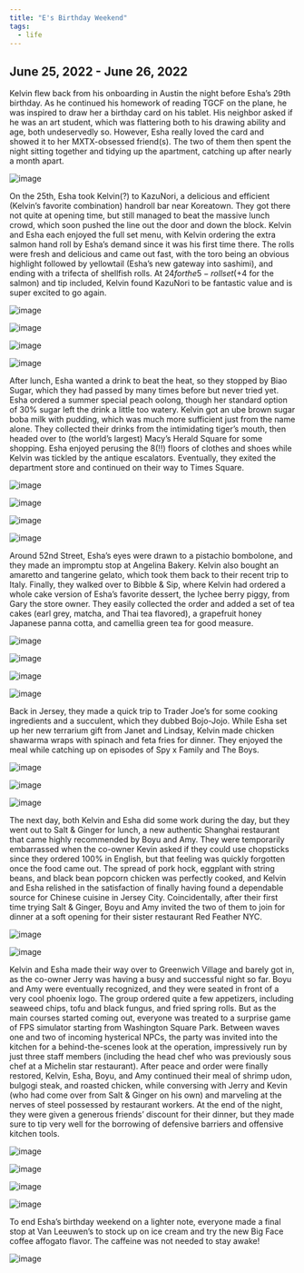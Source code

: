 ```yaml
---
title: "E's Birthday Weekend"
tags:
  - life
---
```


## June 25, 2022 - June 26, 2022

Kelvin flew back from his onboarding in Austin the night before Esha’s 29th birthday. As he continued his homework of reading TGCF on the plane, he was inspired to draw her a birthday card on his tablet. His neighbor asked if he was an art student, which was flattering both to his drawing ability and age, both undeservedly so. However, Esha really loved the card and showed it to her MXTX-obsessed friend(s). The two of them then spent the night sitting together and tidying up the apartment, catching up after nearly a month apart.

![image](https://thumbnails-photos.amazon.com/v1/thumbnail/4WcfjRkFSLuygUtuNHW99Q?viewBox=625%2C937&ownerId=A162HQHSXNNQIH&groupShareToken=utZYY3mwTpGX7bOjEzZGtw.gC8ZExI67DaZhaH_9bzTAd)

On the 25th, Esha took Kelvin(?) to KazuNori, a delicious and efficient (Kelvin’s favorite combination) handroll bar near Koreatown. They got there not quite at opening time, but still managed to beat the massive lunch crowd, which soon pushed the line out the door and down the block. Kelvin and Esha each enjoyed the full set menu, with Kelvin ordering the extra salmon hand roll by Esha’s demand since it was his first time there. The rolls were fresh and delicious and came out fast, with the toro being an obvious highlight followed by yellowtail (Esha’s new gateway into sashimi), and ending with a trifecta of shellfish rolls. At $24 for the 5-roll set (+$4 for the salmon) and tip included, Kelvin found KazuNori to be fantastic value and is super excited to go again. 

![image](https://thumbnails-photos.amazon.com/v1/thumbnail/M52Upk7fQPqgyZ2HYnRRDA?viewBox=1249%2C937&ownerId=A162HQHSXNNQIH&groupShareToken=utZYY3mwTpGX7bOjEzZGtw.gC8ZExI67DaZhaH_9bzTAd)

![image](https://thumbnails-photos.amazon.com/v1/thumbnail/SFBI-q9FR5aHex-bAaUKHg?viewBox=703%2C937&ownerId=A162HQHSXNNQIH&groupShareToken=utZYY3mwTpGX7bOjEzZGtw.gC8ZExI67DaZhaH_9bzTAd)

![image](https://thumbnails-photos.amazon.com/v1/thumbnail/jwsOlOS6TZecKPVaNxEG_A?viewBox=1249%2C937&ownerId=A162HQHSXNNQIH&groupShareToken=utZYY3mwTpGX7bOjEzZGtw.gC8ZExI67DaZhaH_9bzTAd)

![image](https://thumbnails-photos.amazon.com/v1/thumbnail/-ia_-y_vQAaIfr9SG4n7iA?viewBox=1249%2C937&ownerId=A162HQHSXNNQIH&groupShareToken=utZYY3mwTpGX7bOjEzZGtw.gC8ZExI67DaZhaH_9bzTAd)

After lunch, Esha wanted a drink to beat the heat, so they stopped by Biao Sugar, which they had passed by many times before but never tried yet. Esha ordered a summer special peach oolong, though her standard option of 30% sugar left the drink a little too watery. Kelvin got an ube brown sugar boba milk with pudding, which was much more sufficient just from the name alone. They collected their drinks from the intimidating tiger’s mouth, then headed over to (the world’s largest) Macy’s Herald Square for some shopping. Esha enjoyed perusing the 8(!!) floors of clothes and shoes while Kelvin was tickled by the antique escalators. Eventually, they exited the department store and continued on their way to Times Square.

![image](https://thumbnails-photos.amazon.com/v1/thumbnail/fW0zpDI6TxWTHnF05doSDA?viewBox=1406%2C1874&ownerId=A162HQHSXNNQIH&groupShareToken=utZYY3mwTpGX7bOjEzZGtw.gC8ZExI67DaZhaH_9bzTAd)

![image](https://thumbnails-photos.amazon.com/v1/thumbnail/FDWEynJ_QsKn4SqRekjHHw?viewBox=703%2C937&ownerId=A162HQHSXNNQIH&groupShareToken=utZYY3mwTpGX7bOjEzZGtw.gC8ZExI67DaZhaH_9bzTAd)

![image](https://thumbnails-photos.amazon.com/v1/thumbnail/owYJ6xaJSJmq_ZLTfeaXMw?viewBox=703%2C937&ownerId=A162HQHSXNNQIH&groupShareToken=utZYY3mwTpGX7bOjEzZGtw.gC8ZExI67DaZhaH_9bzTAd)

![image](https://thumbnails-photos.amazon.com/v1/thumbnail/qLIFpoE8QcOtCclHFl68Tg?viewBox=703%2C937&ownerId=A162HQHSXNNQIH&groupShareToken=utZYY3mwTpGX7bOjEzZGtw.gC8ZExI67DaZhaH_9bzTAd)

Around 52nd Street, Esha’s eyes were drawn to a pistachio bombolone, and they made an impromptu stop at Angelina Bakery. Kelvin also bought an amaretto and tangerine gelato, which took them back to their recent trip to Italy. Finally, they walked over to Bibble & Sip, where Kelvin had ordered a whole cake version of Esha’s favorite dessert, the lychee berry piggy, from Gary the store owner. They easily collected the order and added a set of tea cakes (earl grey, matcha, and Thai tea flavored), a grapefruit honey Japanese panna cotta, and camellia green tea for good measure. 

![image](https://thumbnails-photos.amazon.com/v1/thumbnail/1mVkpmZQRmS7APbjlKXJzQ?viewBox=703%2C937&ownerId=A162HQHSXNNQIH&groupShareToken=utZYY3mwTpGX7bOjEzZGtw.gC8ZExI67DaZhaH_9bzTAd)

![image](https://thumbnails-photos.amazon.com/v1/thumbnail/mFps47csS72edMixYBndNg?viewBox=1249%2C937&ownerId=A162HQHSXNNQIH&groupShareToken=utZYY3mwTpGX7bOjEzZGtw.gC8ZExI67DaZhaH_9bzTAd)

![image](https://thumbnails-photos.amazon.com/v1/thumbnail/Coz8e0XoQMqMAEgCMNZC5A?viewBox=1249%2C937&ownerId=A162HQHSXNNQIH&groupShareToken=utZYY3mwTpGX7bOjEzZGtw.gC8ZExI67DaZhaH_9bzTAd)

![image](https://thumbnails-photos.amazon.com/v1/thumbnail/I2OB2487Qgm4UgHvKXE4pg?viewBox=1249%2C937&ownerId=A162HQHSXNNQIH&groupShareToken=utZYY3mwTpGX7bOjEzZGtw.gC8ZExI67DaZhaH_9bzTAd)

Back in Jersey, they made a quick trip to Trader Joe’s for some cooking ingredients and a succulent, which they dubbed Bojo-Jojo. While Esha set up her new terrarium gift from Janet and Lindsay, Kelvin made chicken shawarma wraps with spinach and feta fries for dinner. They enjoyed the meal while catching up on episodes of Spy x Family and The Boys.

![image](https://thumbnails-photos.amazon.com/v1/thumbnail/y9WtRG_1SJuNpBYBBZej5g?viewBox=703%2C937&ownerId=A162HQHSXNNQIH&groupShareToken=utZYY3mwTpGX7bOjEzZGtw.gC8ZExI67DaZhaH_9bzTAd)

![image](https://thumbnails-photos.amazon.com/v1/thumbnail/yHutP6BzSoWtMpOtcWp9fw?viewBox=703%2C937&ownerId=A162HQHSXNNQIH&groupShareToken=utZYY3mwTpGX7bOjEzZGtw.gC8ZExI67DaZhaH_9bzTAd)

![image](https://thumbnails-photos.amazon.com/v1/thumbnail/7oR4DVQkRSmntybX8dn33Q?viewBox=1249%2C937&ownerId=A162HQHSXNNQIH&groupShareToken=utZYY3mwTpGX7bOjEzZGtw.gC8ZExI67DaZhaH_9bzTAd)

The next day, both Kelvin and Esha did some work during the day, but they went out to Salt & Ginger for lunch, a new authentic Shanghai restaurant that came highly recommended by Boyu and Amy. They were temporarily embarrassed when the co-owner Kevin asked if they could use chopsticks since they ordered 100% in English, but that feeling was quickly forgotten once the food came out. The spread of pork hock, eggplant with string beans, and black bean popcorn chicken was perfectly cooked, and Kelvin and Esha relished in the satisfaction of finally having found a dependable source for Chinese cuisine in Jersey City. Coincidentally, after their first time trying Salt & Ginger, Boyu and Amy invited the two of them to join for dinner at a soft opening for their sister restaurant Red Feather NYC. 

![image](https://thumbnails-photos.amazon.com/v1/thumbnail/L1LepT6yThCymu1IdaGHIg?viewBox=703%2C937&ownerId=A162HQHSXNNQIH&groupShareToken=utZYY3mwTpGX7bOjEzZGtw.gC8ZExI67DaZhaH_9bzTAd)

![image](https://thumbnails-photos.amazon.com/v1/thumbnail/L0cq-LciTli8TRMJbuRJiQ?viewBox=1249%2C937&ownerId=A162HQHSXNNQIH&groupShareToken=utZYY3mwTpGX7bOjEzZGtw.gC8ZExI67DaZhaH_9bzTAd)

Kelvin and Esha made their way over to Greenwich Village and barely got in, as the co-owner Jerry was having a busy and successful night so far. Boyu and Amy were eventually recognized, and they were seated in front of a very cool phoenix logo. The group ordered quite a few appetizers, including seaweed chips, tofu and black fungus, and fried spring rolls. But as the main courses started coming out, everyone was treated to a surprise game of FPS simulator starting from Washington Square Park. Between waves one and two of incoming hysterical NPCs, the party was invited into the kitchen for a behind-the-scenes look at the operation, impressively run by just three staff members (including the head chef who was previously sous chef at a Michelin star restaurant). After peace and order were finally restored, Kelvin, Esha, Boyu, and Amy continued their meal of shrimp udon, bulgogi steak, and roasted chicken, while conversing with Jerry and Kevin (who had come over from Salt & Ginger on his own) and marveling at the nerves of steel possessed by restaurant workers. At the end of the night, they were given a generous friends’ discount for their dinner, but they made sure to tip very well for the borrowing of defensive barriers and offensive kitchen tools. 

![image](https://thumbnails-photos.amazon.com/v1/thumbnail/vVM45P0xSweQT8Axw1HzLw?viewBox=703%2C937&ownerId=A162HQHSXNNQIH&groupShareToken=utZYY3mwTpGX7bOjEzZGtw.gC8ZExI67DaZhaH_9bzTAd)

![image](https://thumbnails-photos.amazon.com/v1/thumbnail/WKs1SihcSMCQGMzaLvDYoA?viewBox=1249%2C937&ownerId=A162HQHSXNNQIH&groupShareToken=utZYY3mwTpGX7bOjEzZGtw.gC8ZExI67DaZhaH_9bzTAd)

![image](https://thumbnails-photos.amazon.com/v1/thumbnail/mMAjNKTiTBKLl2Le2fO-Xw?viewBox=703%2C937&ownerId=A162HQHSXNNQIH&groupShareToken=utZYY3mwTpGX7bOjEzZGtw.gC8ZExI67DaZhaH_9bzTAd)

![image](https://thumbnails-photos.amazon.com/v1/thumbnail/v8LTaq2LR7uCOS7pzD-xCg?viewBox=703%2C937&ownerId=A162HQHSXNNQIH&groupShareToken=utZYY3mwTpGX7bOjEzZGtw.gC8ZExI67DaZhaH_9bzTAd)

To end Esha’s birthday weekend on a lighter note, everyone made a final stop at Van Leeuwen’s to stock up on ice cream and try the new Big Face coffee affogato flavor. The caffeine was not needed to stay awake!

![image](https://thumbnails-photos.amazon.com/v1/thumbnail/2acgiEfdQiyjj3bBLsknpQ?viewBox=1249%2C937&ownerId=A162HQHSXNNQIH&groupShareToken=utZYY3mwTpGX7bOjEzZGtw.gC8ZExI67DaZhaH_9bzTAd)
